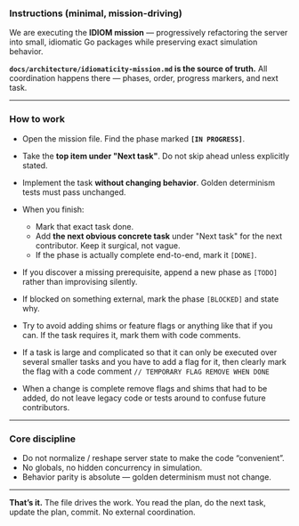 ### Instructions (minimal, mission-driving)

We are executing the **IDIOM mission** — progressively refactoring the server into small, idiomatic Go packages while preserving exact simulation behavior.

**`docs/architecture/idiomaticity-mission.md` is the source of truth.**
All coordination happens there — phases, order, progress markers, and next task.

---

### How to work

* Open the mission file. Find the phase marked **`[IN PROGRESS]`**.
* Take the **top item under "Next task"**. Do not skip ahead unless explicitly stated.
* Implement the task **without changing behavior**. Golden determinism tests must pass unchanged.
* When you finish:

  * Mark that exact task done.
  * Add **the next obvious concrete task** under "Next task" for the next contributor. Keep it surgical, not vague.
  * If the phase is actually complete end-to-end, mark it `[DONE]`.
* If you discover a missing prerequisite, append a new phase as `[TODO]` rather than improvising silently.
* If blocked on something external, mark the phase `[BLOCKED]` and state why.
* Try to avoid adding shims or feature flags or anything like that if you can. If the task requires it, mark them with code comments.
* If a task is large and complicated so that it can only be executed over several smaller tasks and you have to add a flag for it, then clearly mark the flag with a code comment `// TEMPORARY FLAG REMOVE WHEN DONE`
* When a change is complete remove flags and shims that had to be added, do not leave legacy code or tests around to confuse future contributors.

---

### Core discipline

* Do not normalize / reshape server state to make the code “convenient”.
* No globals, no hidden concurrency in simulation.
* Behavior parity is absolute — golden determinism must not change.

---

**That’s it.** The file drives the work.
You read the plan, do the next task, update the plan, commit. No external coordination.
